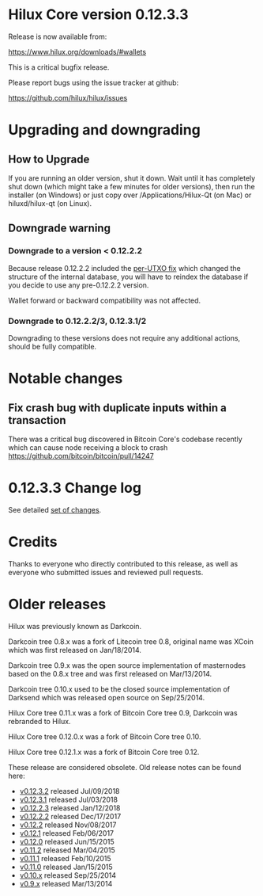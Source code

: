 Hilux Core version 0.12.3.3
==========================

Release is now available from:

  <https://www.hilux.org/downloads/#wallets>

This is a critical bugfix release.

Please report bugs using the issue tracker at github:

  <https://github.com/hilux/hilux/issues>


Upgrading and downgrading
=========================

How to Upgrade
--------------

If you are running an older version, shut it down. Wait until it has completely
shut down (which might take a few minutes for older versions), then run the
installer (on Windows) or just copy over /Applications/Hilux-Qt (on Mac) or
hiluxd/hilux-qt (on Linux).

Downgrade warning
-----------------

### Downgrade to a version < 0.12.2.2

Because release 0.12.2.2 included the [per-UTXO fix](release-notes/hilux/release-notes-0.12.2.2.md#per-utxo-fix)
which changed the structure of the internal database, you will have to reindex
the database if you decide to use any pre-0.12.2.2 version.

Wallet forward or backward compatibility was not affected.

### Downgrade to 0.12.2.2/3, 0.12.3.1/2

Downgrading to these versions does not require any additional actions, should be
fully compatible.


Notable changes
===============

Fix crash bug with duplicate inputs within a transaction
--------------------------------------------------------

There was a critical bug discovered in Bitcoin Core's codebase recently which
can cause node receiving a block to crash https://github.com/bitcoin/bitcoin/pull/14247

0.12.3.3 Change log
===================

See detailed [set of changes](https://github.com/hilux/hilux/compare/v0.12.3.2...hilux:v0.12.3.3).

Credits
=======

Thanks to everyone who directly contributed to this release,
as well as everyone who submitted issues and reviewed pull requests.


Older releases
==============

Hilux was previously known as Darkcoin.

Darkcoin tree 0.8.x was a fork of Litecoin tree 0.8, original name was XCoin
which was first released on Jan/18/2014.

Darkcoin tree 0.9.x was the open source implementation of masternodes based on
the 0.8.x tree and was first released on Mar/13/2014.

Darkcoin tree 0.10.x used to be the closed source implementation of Darksend
which was released open source on Sep/25/2014.

Hilux Core tree 0.11.x was a fork of Bitcoin Core tree 0.9,
Darkcoin was rebranded to Hilux.

Hilux Core tree 0.12.0.x was a fork of Bitcoin Core tree 0.10.

Hilux Core tree 0.12.1.x was a fork of Bitcoin Core tree 0.12.

These release are considered obsolete. Old release notes can be found here:

- [v0.12.3.2](https://github.com/hilux/hilux/blob/master/doc/release-notes/hilux/release-notes-0.12.3.2.md) released Jul/09/2018
- [v0.12.3.1](https://github.com/hilux/hilux/blob/master/doc/release-notes/hilux/release-notes-0.12.3.1.md) released Jul/03/2018
- [v0.12.2.3](https://github.com/hilux/hilux/blob/master/doc/release-notes/hilux/release-notes-0.12.2.3.md) released Jan/12/2018
- [v0.12.2.2](https://github.com/hilux/hilux/blob/master/doc/release-notes/hilux/release-notes-0.12.2.2.md) released Dec/17/2017
- [v0.12.2](https://github.com/hilux/hilux/blob/master/doc/release-notes/hilux/release-notes-0.12.2.md) released Nov/08/2017
- [v0.12.1](https://github.com/hilux/hilux/blob/master/doc/release-notes/hilux/release-notes-0.12.1.md) released Feb/06/2017
- [v0.12.0](https://github.com/hilux/hilux/blob/master/doc/release-notes/hilux/release-notes-0.12.0.md) released Jun/15/2015
- [v0.11.2](https://github.com/hilux/hilux/blob/master/doc/release-notes/hilux/release-notes-0.11.2.md) released Mar/04/2015
- [v0.11.1](https://github.com/hilux/hilux/blob/master/doc/release-notes/hilux/release-notes-0.11.1.md) released Feb/10/2015
- [v0.11.0](https://github.com/hilux/hilux/blob/master/doc/release-notes/hilux/release-notes-0.11.0.md) released Jan/15/2015
- [v0.10.x](https://github.com/hilux/hilux/blob/master/doc/release-notes/hilux/release-notes-0.10.0.md) released Sep/25/2014
- [v0.9.x](https://github.com/hilux/hilux/blob/master/doc/release-notes/hilux/release-notes-0.9.0.md) released Mar/13/2014

